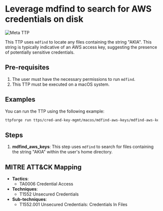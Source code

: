 # Leverage mdfind to search for AWS credentials on disk

![Meta TTP](https://img.shields.io/badge/Meta_TTP-blue)

This TTP uses `mdfind` to locate any files containing the string "AKIA". This
string is typically indicative of an AWS access key, suggesting the presence of
potentially sensitive credentials.

## Pre-requisites

1. The user must have the necessary permissions to run `mdfind`.
1. This TTP must be executed on a macOS system.

## Examples

You can run the TTP using the following example:

```bash
ttpforge run ttps/cred-and-key-mgmt/macos/mdfind-aws-keys/mdfind-aws-keys.yaml
```

## Steps

1. **mdfind_aws_keys**: This step uses `mdfind` to search for files containing
   the string "AKIA" within the user's home directory.

## MITRE ATT&CK Mapping

- **Tactics**:
  - TA0006 Credential Access
- **Techniques**:
  - T1552 Unsecured Credentials
- **Sub-techniques**:
  - T1552.001 Unsecured Credentials: Credentials In Files
